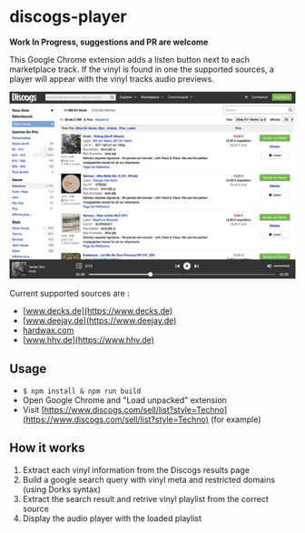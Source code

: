 # discogs-player

**Work In Progress, suggestions and PR are welcome**

This Google Chrome extension adds a listen button next to each marketplace track. If the vinyl is found in one the supported sources, a player will appear with the vinyl tracks audio previews.

![](screenshot.jpg?raw=true)

Current supported sources are :
- [www.decks.de](https://www.decks.de)
- [www.deejay.de](https://www.deejay.de)
- [hardwax.com](https://hardwax.com)
- [www.hhv.de](https://www.hhv.de)

## Usage
- `$ npm install & npm run build`
- Open Google Chrome and "Load unpacked" extension
- Visit [https://www.discogs.com/sell/list?style=Techno](https://www.discogs.com/sell/list?style=Techno) (for example)

## How it works
1. Extract each vinyl information from the Discogs results page
2. Build a google search query with vinyl meta and restricted domains (using Dorks syntax)
3. Extract the search result and retrive vinyl playlist from the correct source
4. Display the audio player with the loaded playlist
